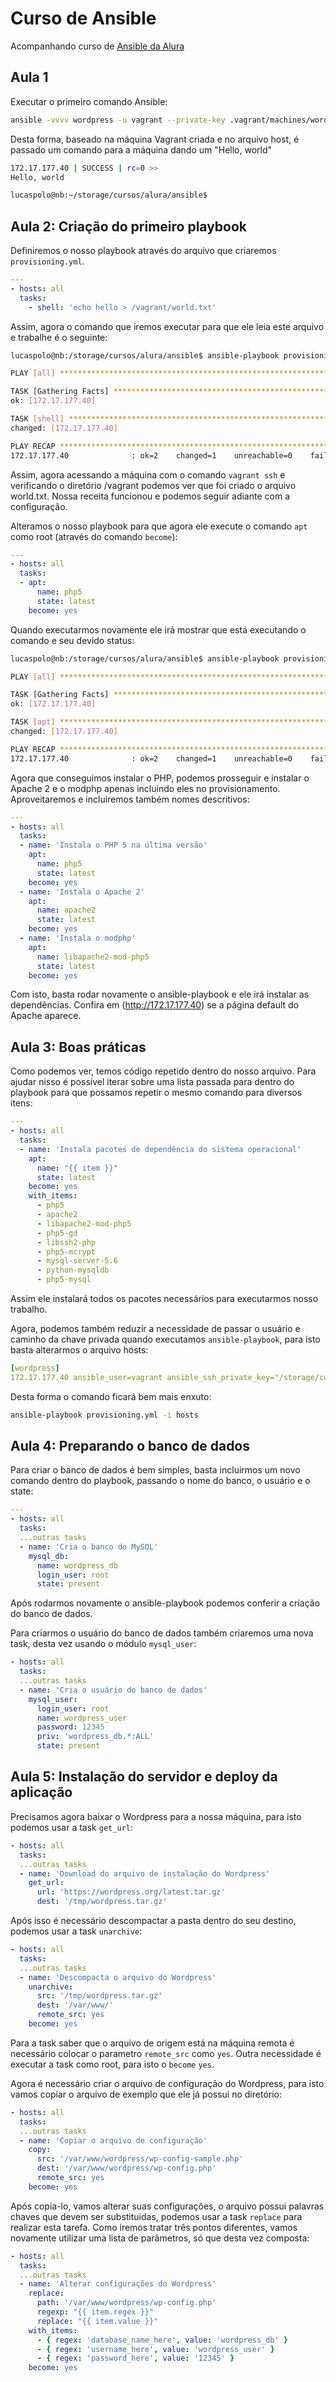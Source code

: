 # Curso de Ansible

Acompanhando curso de [Ansible da Alura](https://www.alura.com.br/curso-online-infraestrutura-como-codigo-com-ansible)

## Aula 1

Executar o primeiro comando Ansible:

```bash
ansible -vvvv wordpress -u vagrant --private-key .vagrant/machines/wordpress/virtualbox/private_key -i hosts -m shell -a 'echo Hello, world'
```

Desta forma, baseado na máquina Vagrant criada e no arquivo host, é passado um comando para a máquina dando um "Hello, world"

```bash
172.17.177.40 | SUCCESS | rc=0 >>
Hello, world

lucaspolo@nb:~/storage/cursos/alura/ansible$
```

## Aula 2: Criação do primeiro playbook

Definiremos o nosso playbook através do arquivo que criaremos `provisioning.yml`.

```yml
---
- hosts: all
  tasks:
    - shell: 'echo hello > /vagrant/world.txt'
```

Assim, agora o comando que iremos executar para que ele leia este arquivo e trabalhe é o seguinte:

```bash
lucaspolo@nb:/storage/cursos/alura/ansible$ ansible-playbook provisioning.yml -u vagrant -i hosts --private-key .vagrant/machines/wordpress/virtualbox/private_key

PLAY [all] ************************************************************************************************************************************************************************************

TASK [Gathering Facts] ************************************************************************************************************************************************************************
ok: [172.17.177.40]

TASK [shell] **********************************************************************************************************************************************************************************
changed: [172.17.177.40]

PLAY RECAP ************************************************************************************************************************************************************************************
172.17.177.40              : ok=2    changed=1    unreachable=0    failed=0
```

Assim, agora acessando a máquina com o comando `vagrant ssh` e verificando o diretório /vagrant podemos ver que foi criado o arquivo world.txt. Nossa receita funcionou e podemos seguir adiante com a configuração.

Alteramos o nosso playbook para que agora ele execute o comando `apt` como root (através do comando `become`):

```yml
---
- hosts: all
  tasks:
  - apt:
      name: php5
      state: latest
    become: yes
```

Quando executarmos novamente ele irá mostrar que está executando o comando e seu devido status:

```bash
lucaspolo@nb:/storage/cursos/alura/ansible$ ansible-playbook provisioning.yml -u vagrant -i hosts --private-key .vagrant/machines/wordpress/virtualbox/private_key

PLAY [all] ************************************************************************************************************************************************************************************

TASK [Gathering Facts] ************************************************************************************************************************************************************************
ok: [172.17.177.40]

TASK [apt] ************************************************************************************************************************************************************************************
changed: [172.17.177.40]

PLAY RECAP ************************************************************************************************************************************************************************************
172.17.177.40              : ok=2    changed=1    unreachable=0    failed=0
```

Agora que conseguimos instalar o PHP, podemos prosseguir e instalar o Apache 2 e o modphp apenas incluindo eles no provisionamento. Aproveitaremos e incluiremos também nomes descritivos:

```yml
---
- hosts: all
  tasks:
  - name: 'Instala o PHP 5 na última versão'
    apt:
      name: php5
      state: latest
    become: yes
  - name: 'Instala o Apache 2'
    apt:
      name: apache2
      state: latest
    become: yes
  - name: 'Instala o modphp'
    apt:
      name: libapache2-mod-php5
      state: latest
    become: yes
```

Com isto, basta rodar novamente o ansible-playbook e ele irá instalar as dependências. Confira em (http://172.17.177.40) se a página default do Apache aparece.

## Aula 3: Boas práticas

Como podemos ver, temos código repetido dentro do nosso arquivo. Para ajudar nisso é possível iterar sobre uma lista passada para dentro do playbook para que possamos repetir o mesmo comando para diversos itens:

```yml
---
- hosts: all
  tasks:
  - name: 'Instala pacotes de dependência do sistema operacional'
    apt:
      name: "{{ item }}"
      state: latest
    become: yes
    with_items:
      - php5
      - apache2
      - libapache2-mod-php5
      - php5-gd
      - libssh2-php
      - php5-mcrypt
      - mysql-server-5.6
      - python-mysqldb
      - php5-mysql
```

Assim ele instalará todos os pacotes necessários para executarmos nosso trabalho.

Agora, podemos também reduzir a necessidade de passar o usuário e caminho da chave privada quando executamos `ansible-playbook`, para isto basta alterarmos o arquivo hosts:

```yml
[wordpress]
172.17.177.40 ansible_user=vagrant ansible_ssh_private_key="/storage/cursos/alura/ansible/.vagrant/machines/wordpress/virtualbox/private_key"
```

Desta forma o comando ficará bem mais enxuto:

```bash
ansible-playbook provisioning.yml -i hosts
```

## Aula 4: Preparando o banco de dados

Para criar o banco de dados é bem simples, basta incluirmos um novo comando dentro do playbook, passando o nome do banco, o usuário e o state:

```yml
---
- hosts: all
  tasks:
  ...outras tasks
  - name: 'Cria o banco do MySQL'
    mysql_db:
      name: wordpress_db
      login_user: root
      state: present
```

Após rodarmos novamente o ansible-playbook podemos conferir a criação do banco de dados.

Para criarmos o usuário do banco de dados também criaremos uma nova task, desta vez usando o módulo `mysql_user`:

```yml
- hosts: all
  tasks:
  ...outras tasks
  - name: 'Cria o usuário do banco de dados'
    mysql_user:
      login_user: root
      name: wordpress_user
      password: 12345
      priv: 'wordpress_db.*:ALL'
      state: present
```

## Aula 5: Instalação do servidor e deploy da aplicação

Precisamos agora baixar o Wordpress para a nossa máquina, para isto podemos usar a task `get_url`:

```yml
- hosts: all
  tasks:
  ...outras tasks
  - name: 'Download do arquivo de instalação do Wordpress'
    get_url:
      url: 'https://wordpress.org/latest.tar.gz'
      dest: '/tmp/wordpress.tar.gz'
```

Após isso é necessário descompactar a pasta dentro do seu destino, podemos usar a task `unarchive`:

```yml
- hosts: all
  tasks:
  ...outras tasks
  - name: 'Descompacta o arquivo do Wordpress'
    unarchive:
      src: '/tmp/wordpress.tar.gz'
      dest: '/var/www/'
      remote_src: yes
    become: yes
```

Para a task saber que o arquivo de origem está na máquina remota é necessário colocar o parametro `remote_src` como `yes`. Outra necessidade é executar a task como root, para isto o `become` `yes`.

Agora é necessário criar o arquivo de configuração do Wordpress, para isto vamos copiar o arquivo de exemplo que ele já possui no diretório:

```yml
- hosts: all
  tasks:
  ...outras tasks
  - name: 'Copiar o arquivo de configuração'
    copy:
      src: '/var/www/wordpress/wp-config-sample.php'
      dest: '/var/www/wordpress/wp-config.php'
      remote_src: yes
    become: yes
```

Após copia-lo, vamos alterar suas configurações, o arquivo possui palavras chaves que devem ser substituidas, podemos usar a task `replace` para realizar esta tarefa. Como iremos tratar três pontos diferentes, vamos novamente utilizar uma lista de parâmetros, só que desta vez composta:

```yml
- hosts: all
  tasks:
  ...outras tasks
  - name: 'Alterar configurações do Wordpress'
    replace:
      path: '/var/www/wordpress/wp-config.php'
      regexp: "{{ item.regex }}"
      replace: "{{ item.value }}"
    with_items:
      - { regex: 'database_name_here', value: 'wordpress_db' }
      - { regex: 'username_here', value: 'wordpress_user' }
      - { regex: 'password_here', value: '12345' }
    become: yes
```